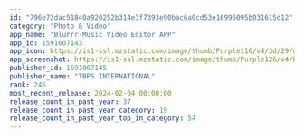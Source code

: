 ```yaml
---
id: "796e72dac51840a920252b314e3f7393e90bac6a0cd53e16996095b031615d12"
category: "Photo & Video"
app_name: "Blurrr-Music Video Editor APP"
app_id: 1591007143
app_icon: https://is1-ssl.mzstatic.com/image/thumb/Purple116/v4/3d/29/db/3d29db0c-3b00-0599-a20e-534f7b06594c/AppIcon-0-0-1x_U007emarketing-0-7-0-85-220.png/1024x1024bb.png
app_screenshot: https://is1-ssl.mzstatic.com/image/thumb/Purple126/v4/ba/c3/93/bac39392-0e47-abdc-54de-d7baf9380004/a161befd-9d0f-4494-a3bd-687d2c192855_iPhone2688_En_1.jpg/1242x2688bb.png
publisher_id: 1591007145
publisher_name: "TBPS INTERNATIONAL"
rank: 246
most_recent_release: 2024-02-04 00:00:00
release_count_in_past_year: 37
release_count_in_past_year_category: 19
release_count_in_past_year_top_in_category: 54
---
```

